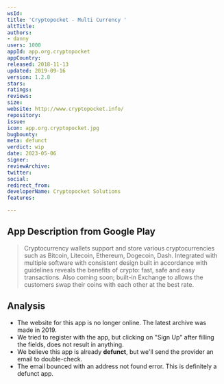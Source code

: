 ```yaml
---
wsId: 
title: 'Cryptopocket - Multi Currency '
altTitle: 
authors:
- danny
users: 1000
appId: app.org.cryptopocket
appCountry: 
released: 2018-11-13
updated: 2019-09-16
version: 1.2.8
stars: 
ratings: 
reviews: 
size: 
website: http://www.cryptopocket.info/
repository: 
issue: 
icon: app.org.cryptopocket.jpg
bugbounty: 
meta: defunct
verdict: wip
date: 2023-05-06
signer: 
reviewArchive: 
twitter: 
social: 
redirect_from: 
developerName: Cryptopocket Solutions
features: 

---
```


## App Description from Google Play 

> Cryptocurrency wallets support and store various cryptocurrencies such as Bitcoin, Litecoin, Ethereum, Dogecoin, Dash. Integrated with multiple software with consistent design built in accordance with guidelines reveals the benefits of crypto: fast, safe and easy transactions. Also coming soon; built-in Exchange to allows the customers swap their coins with each other at the best rate.

## Analysis 

- The website for this app is no longer online. The latest archive was made in 2019. 
- We tried to register with the app, but clicking on "Sign Up" after filling the fields, does not result in anything. 
- We believe this app is already **defunct**, but we'll send the provider an email to double-check. 
- The email bounced with an address not found error. This is definitely a defunct app.

